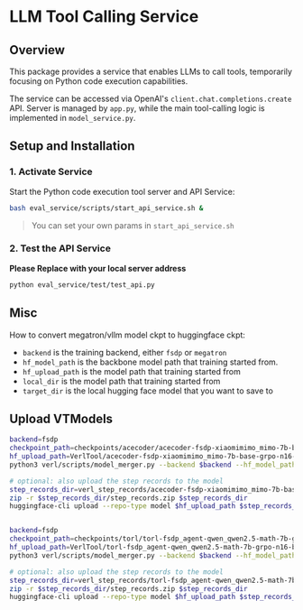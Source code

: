 # LLM Tool Calling Service

## Overview
This package provides a service that enables LLMs to call tools, temporarily focusing on Python code execution capabilities.

The service can be accessed via OpenAI's `client.chat.completions.create` API.
Server is managed by `app.py`, while the main tool-calling logic is implemented in `model_service.py`.

## Setup and Installation

### 1. Activate Service

Start the Python code execution tool server and API Service:

```bash
bash eval_service/scripts/start_api_service.sh &
```

> You can set your own params in `start_api_service.sh`

### 2. Test the API Service

**Please Replace with your local server address**

```bash
python eval_service/test/test_api.py
```

## Misc

How to convert megatron/vllm model ckpt to huggingface ckpt:
- `backend` is the training backend, either `fsdp` or `megatron`
- `hf_model_path` is the backbone model path that training started from. 
- `hf_upload_path` is the model path that training started from
- `local_dir` is the model path that training started from
- `target_dir` is the local hugging face model that you want to save to

## Upload VTModels

```bash
backend=fsdp
checkpoint_path=checkpoints/acecoder/acecoder-fsdp-xiaomimimo_mimo-7b-base-grpo-n16-b128-t1.0-lr1e-6-69k-sys3-no-tool/global_step_110/actor
hf_upload_path=VerlTool/acecoder-fsdp-xiaomimimo_mimo-7b-base-grpo-n16-b128-t1.0-lr1e-6-69k-sys3-no-tool-110-step
python3 verl/scripts/model_merger.py --backend $backend --hf_model_path $checkpoint_path/huggingface --hf_upload_path "$hf_upload_path" --local_dir $checkpoint_path --target_dir $checkpoint_path/huggingface

# optional: also upload the step records to the model
step_records_dir=verl_step_records/acecoder-fsdp-xiaomimimo_mimo-7b-base-grpo-n16-b128-t1.0-lr1e-6-69k-sys3-no-tool
zip -r $step_records_dir/step_records.zip $step_records_dir 
huggingface-cli upload --repo-type model $hf_upload_path $step_records_dir/step_records.zip 


backend=fsdp
checkpoint_path=checkpoints/torl/torl-fsdp_agent-qwen_qwen2.5-math-7b-grpo-n16-b128-t1.0-lr1e-6-mtrl-v6/global_step_330/actor
hf_upload_path=VerlTool/torl-fsdp_agent-qwen_qwen2.5-math-7b-grpo-n16-b128-t1.0-lr1e-6-mtrl-v6-330-step
python3 verl/scripts/model_merger.py --backend $backend --hf_model_path $checkpoint_path/huggingface --hf_upload_path "$hf_upload_path" --local_dir $checkpoint_path --target_dir $checkpoint_path/huggingface

# optional: also upload the step records to the model
step_records_dir=verl_step_records/torl-fsdp_agent-qwen_qwen2.5-math-7b-grpo-n16-b128-t1.0-lr1e-6-mtrl-v6
zip -r $step_records_dir/step_records.zip $step_records_dir 
huggingface-cli upload --repo-type model $hf_upload_path $step_records_dir/step_records.zip 
```